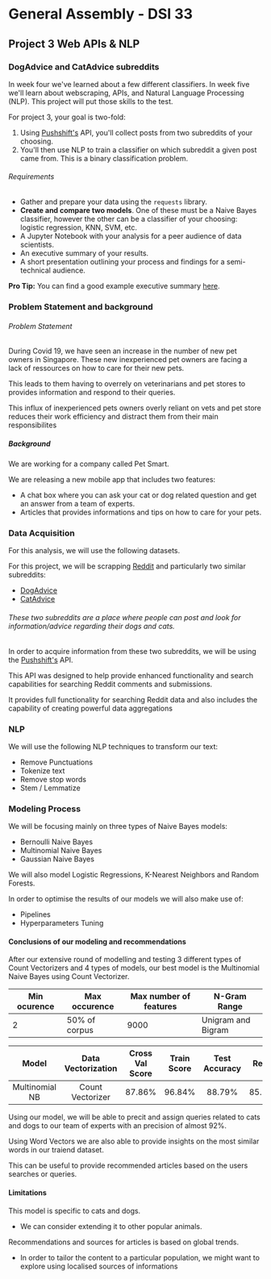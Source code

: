 # General Assembly - DSI 33
## Project 3 Web APIs & NLP
### DogAdvice and CatAdvice subreddits
 
 In week four we've learned about a few different classifiers. In week five we'll learn about webscraping, APIs, and Natural Language Processing (NLP). This project will put those skills to the test.

For project 3, your goal is two-fold:
1. Using [Pushshift's](https://github.com/pushshift/api) API, you'll collect posts from two subreddits of your choosing.
2. You'll then use NLP to train a classifier on which subreddit a given post came from. This is a binary classification problem.

###### Requirements

- Gather and prepare your data using the `requests` library.
- **Create and compare two models**. One of these must be a Naive Bayes classifier, however the other can be a classifier of your choosing: logistic regression, KNN, SVM, etc.
- A Jupyter Notebook with your analysis for a peer audience of data scientists.
- An executive summary of your results.
- A short presentation outlining your process and findings for a semi-technical audience.

**Pro Tip:** You can find a good example executive summary [here](https://www.proposify.biz/blog/executive-summary).


### Problem Statement and background

###### Problem Statement

During Covid 19, we have seen an increase in the number of new pet owners in Singapore.
These new inexperienced pet owners are facing a lack of ressources on how to care for their new pets.

This leads to them having to overrely on veterinarians and pet stores to provides information and respond to their queries.

This influx of inexperienced pets owners overly reliant on vets and pet store reduces their work efficiency and distract them from their main responsibilites


##### Background

We are working for a company called Pet Smart.

We are releasing a new mobile app that includes two features:
* A chat box where you can ask your cat or dog related question and get an answer from a team of experts.
* Articles that provides informations and tips on how to care for your pets.


### Data Acquisition

For this analysis, we will use the following datasets.

For this project, we will be scrapping [Reddit](https://www.reddit.com) and particularly two similar subreddits:
* [DogAdvice](https://www.reddit.com/r/DogAdvice/)
* [CatAdvice](https://www.reddit.com/r/CatAdvice/)

###### These two subreddits are a place where people can post and look for information/advice regarding their dogs and cats.

In order to acquire information from these two subreddits, we will be using the [Pushshift's](https://github.com/pushshift/api) API.

This API was designed to help provide enhanced functionality and search capabilities for searching Reddit comments and submissions.

It provides full functionality for searching Reddit data and also includes the capability of creating powerful data aggregations

### NLP 

We will use the following NLP techniques to transform our text:
* Remove Punctuations
* Tokenize text
* Remove stop words
* Stem / Lemmatize

### Modeling Process

We will be focusing mainly on three types of Naive Bayes models:
* Bernoulli Naive Bayes
* Multinomial Naive Bayes
* Gaussian Naive Bayes

We will also model Logistic Regressions, K-Nearest Neighbors and Random Forests.

In order to optimise the results of our models we will also make use of:
* Pipelines
* Hyperparameters Tuning

#### Conclusions of our modeling and recommendations

 After our extensive round of modelling and testing 3 different types of Count Vectorizers and 4 types of models, our best model is the Multinomial Naive Bayes using Count Vectorizer.

| Min ocurence 	| Max occurence 	| Max number of features 	| N-Gram Range       	|
|--------------	|---------------	|------------------------	|--------------------	|
|       2      	| 50% of corpus 	|          9000          	| Unigram and Bigram 	|


|       Model          | Data Vectorization 	| Cross Val Score 	| Train Score 	| Test Accuracy 	|    Recall    	|  Precision  	|     F1     	|     AUC     	|
|:-------------------:	|:------------------:	|:---------------:	|:-----------:	|:-------------:	|:------------:	|:-----------:	|:----------:	|-------------	|
| Multinomial NB      	| Count Vectorizer   	|      87.86%     	|    96.84%   	|     88.79%    	|    85.23%    	|    91.69%   	|   88.34%   	|     0.95    	|

Using our model, we will be able to precit and assign queries related to cats and dogs to our team of experts with an precision of almost 92%.

Using Word Vectors we are also able to provide insights on the most similar words in our traiend dataset.

This can be useful to provide recommended articles based on the users searches or queries.

#### Limitations

This model is specific to cats and dogs.
* We can consider extending it to other popular animals.

Recommendations and sources for articles is based on global trends.
* In order to tailor the content to a particular population, we might want to explore using localised sources of informations

